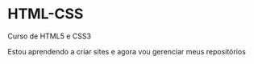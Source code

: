 # HTML-CSS
 Curso de HTML5 e CSS3

Estou aprendendo a criar sites e agora vou gerenciar meus repositórios
